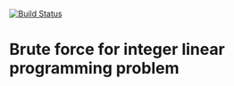 [![Build Status](https://travis-ci.com/devborz/branch_and_bound_method.svg?token=rrbTiACLSyD7Yjcuyygg&branch=master)](https://travis-ci.com/devborz/branch_and_bound_method)

# Вrute force for integer linear programming problem

